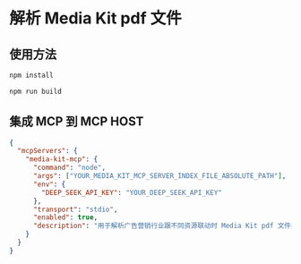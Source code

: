 # 解析 Media Kit pdf 文件

## 使用方法

```bash
npm install

npm run build
```

## 集成 MCP 到 MCP HOST

```json
{
  "mcpServers": {
    "media-kit-mcp": {
      "command": "node",
      "args": ["YOUR_MEDIA_KIT_MCP_SERVER_INDEX_FILE_ABSOLUTE_PATH"],
      "env": {
        "DEEP_SEEK_API_KEY": "YOUR_DEEP_SEEK_API_KEY"
      },
      "transport": "stdio",
      "enabled": true,
      "description": "用于解析广告营销行业跟不同资源联动时 Media Kit pdf 文件的关键内容"
    }
  }
}
```
